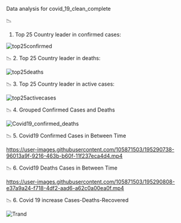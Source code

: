 Data analysis for covid_19_clean_complete

 📉
 1. Top 25 Country leader in confirmed cases:
 
 ![top25confirmed](https://user-images.githubusercontent.com/105871503/195289362-3f4e9cdc-5ff6-4de4-aedb-83c63a307230.png)

📉
2. Top 25 Country leader in deaths:

![top25deaths](https://user-images.githubusercontent.com/105871503/195289773-3684b890-06ed-4651-9b00-2a85ff9ee5b5.png)

📉
3. Top 25 Country leader in active cases:

![top25activecases](https://user-images.githubusercontent.com/105871503/195290004-d68f41ba-05d0-468b-a17f-8b9518b12279.png)

📉
4. Grouped Confirmed Cases and Deaths

![Covid19_confirmed_deaths](https://user-images.githubusercontent.com/105871503/195290170-877ee51d-154d-4a22-af5b-34c47753c954.png)

📉
5. Covid19 Confirmed Cases in Between Time

https://user-images.githubusercontent.com/105871503/195290738-96013a9f-9216-463b-b60f-11f237eca4d4.mp4

📉
6. Covid19 Deaths Cases in Between Time

https://user-images.githubusercontent.com/105871503/195290808-e37a9a24-f718-4df2-aad6-a62c0a00ea0f.mp4

📉
6. Covid 19 increase Cases-Deaths-Recovered

![Trand](https://user-images.githubusercontent.com/105871503/195290953-5a8805b9-582b-4139-a841-73ccc25e2394.png)
